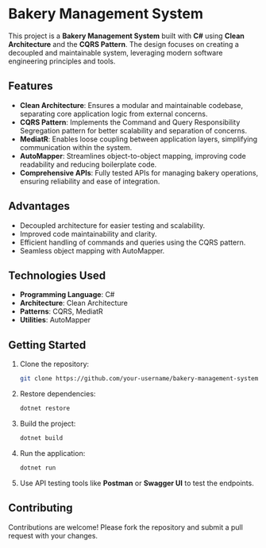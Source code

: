# Bakery Management System

This project is a **Bakery Management System** built with **C#** using **Clean Architecture** and the **CQRS Pattern**. The design focuses on creating a decoupled and maintainable system, leveraging modern software engineering principles and tools.

## Features

- **Clean Architecture**: Ensures a modular and maintainable codebase, separating core application logic from external concerns.
- **CQRS Pattern**: Implements the Command and Query Responsibility Segregation pattern for better scalability and separation of concerns.
- **MediatR**: Enables loose coupling between application layers, simplifying communication within the system.
- **AutoMapper**: Streamlines object-to-object mapping, improving code readability and reducing boilerplate code.
- **Comprehensive APIs**: Fully tested APIs for managing bakery operations, ensuring reliability and ease of integration.

## Advantages

- Decoupled architecture for easier testing and scalability.
- Improved code maintainability and clarity.
- Efficient handling of commands and queries using the CQRS pattern.
- Seamless object mapping with AutoMapper.

## Technologies Used

- **Programming Language**: C#
- **Architecture**: Clean Architecture
- **Patterns**: CQRS, MediatR
- **Utilities**: AutoMapper

## Getting Started

1. Clone the repository:  
   ```bash
   git clone https://github.com/your-username/bakery-management-system.git
   ```

2. Restore dependencies:  
   ```bash
   dotnet restore
   ```

3. Build the project:  
   ```bash
   dotnet build
   ```

4. Run the application:  
   ```bash
   dotnet run
   ```

5. Use API testing tools like **Postman** or **Swagger UI** to test the endpoints.

## Contributing

Contributions are welcome! Please fork the repository and submit a pull request with your changes.

